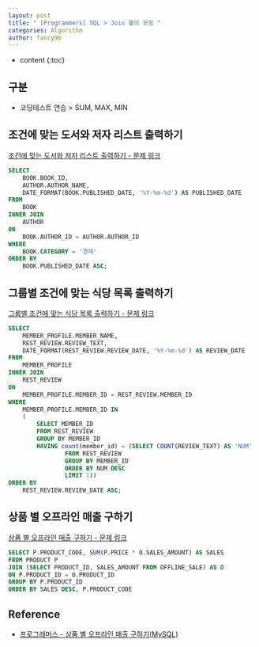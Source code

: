 ```yaml
---
layout: post
title: " [Programmers] SQL > Join 풀이 모음 "
categories: Algorithm
author: fancy96
---
```

* content
{:toc}

## 구분

* 코딩테스트 연습 > SUM, MAX, MIN

## 조건에 맞는 도서와 저자 리스트 출력하기

[조건에 맞는 도서와 저자 리스트 출력하기 - 문제 링크](https://school.programmers.co.kr/learn/courses/30/lessons/144854)

```sql
SELECT 
    BOOK.BOOK_ID,
    AUTHOR.AUTHOR_NAME,
    DATE_FORMAT(BOOK.PUBLISHED_DATE, '%Y-%m-%d') AS PUBLISHED_DATE
FROM 
    BOOK
INNER JOIN 
    AUTHOR
ON 
    BOOK.AUTHOR_ID = AUTHOR.AUTHOR_ID
WHERE
    BOOK.CATEGORY = '경제'
ORDER BY 
    BOOK.PUBLISHED_DATE ASC;
```

## 그룹별 조건에 맞는 식당 목록 출력하기

[그룹별 조건에 맞는 식당 목록 출력하기 - 문제 링크](https://school.programmers.co.kr/learn/courses/30/lessons/131124)



```sql
SELECT 
    MEMBER_PROFILE.MEMBER_NAME,
    REST_REVIEW.REVIEW_TEXT,
    DATE_FORMAT(REST_REVIEW.REVIEW_DATE, '%Y-%m-%d') AS REVIEW_DATE
FROM
    MEMBER_PROFILE
INNER JOIN
    REST_REVIEW
ON
    MEMBER_PROFILE.MEMBER_ID = REST_REVIEW.MEMBER_ID
WHERE
    MEMBER_PROFILE.MEMBER_ID IN
    (
        SELECT MEMBER_ID
        FROM REST_REVIEW
        GROUP BY MEMBER_ID
        HAVING count(member_id) = (SELECT COUNT(REVIEW_TEXT) AS 'NUM'
    	        FROM REST_REVIEW
                GROUP BY MEMBER_ID
                ORDER BY NUM DESC
                LIMIT 1))
ORDER BY 
    REST_REVIEW.REVIEW_DATE ASC;
```

## 상품 별 오프라인 매출 구하기

[상품 별 오프라인 매출 구하기 - 문제 링크](https://school.programmers.co.kr/learn/courses/30/lessons/131533)

```sql
SELECT P.PRODUCT_CODE, SUM(P.PRICE * O.SALES_AMOUNT) AS SALES
FROM PRODUCT P
JOIN (SELECT PRODUCT_ID, SALES_AMOUNT FROM OFFLINE_SALE) AS O
ON P.PRODUCT_ID = O.PRODUCT_ID
GROUP BY P.PRODUCT_ID
ORDER BY SALES DESC, P.PRODUCT_CODE
```

## Reference

* [프로그래머스 - 상품 별 오프라인 매출 구하기(MySQL)](https://velog.io/@zinu/%ED%94%84%EB%A1%9C%EA%B7%B8%EB%9E%98%EB%A8%B8%EC%8A%A4-%EC%83%81%ED%92%88-%EB%B3%84-%EC%98%A4%ED%94%84%EB%9D%BC%EC%9D%B8-%EB%A7%A4%EC%B6%9C-%EA%B5%AC%ED%95%98%EA%B8%B0MySQL)
